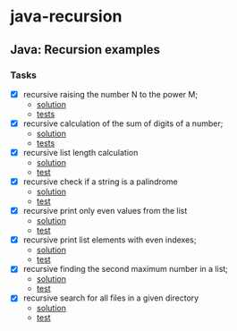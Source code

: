 # java-recursion

## Java: Recursion examples

### Tasks
- [x] recursive raising the number N to the power M;
  - [solution](https://github.com/ducknowledges/java-recursion/blob/ad9feb77b4fa60209974455e0e1f56eb6676232e/src/main/java/com/github/ducknowledges/recursion/Recursion.java#L7-L12)
  - [tests](https://github.com/ducknowledges/java-recursion/blob/ad9feb77b4fa60209974455e0e1f56eb6676232e/src/test/java/com/github/ducknowledges/recursion/RecursionTest.java#L11-L18)
- [x] recursive calculation of the sum of digits of a number;
  - [solution](https://github.com/ducknowledges/java-recursion/blob/de26f4e0868bb351a37ea68fd83b39119173d658/src/main/java/com/github/ducknowledges/recursion/Recursion.java#L14-L19)
  - [tests](https://github.com/ducknowledges/java-recursion/blob/de26f4e0868bb351a37ea68fd83b39119173d658/src/test/java/com/github/ducknowledges/recursion/RecursionTest.java#L20-L27)
- [x] recursive list length calculation
  - [solution](https://github.com/ducknowledges/java-recursion/blob/c59c590851f8498c1b52ad9320aa5d8ed3d0a82d/src/main/java/com/github/ducknowledges/recursion/Recursion.java#L23-L29)
  - [test](https://github.com/ducknowledges/java-recursion/blob/c59c590851f8498c1b52ad9320aa5d8ed3d0a82d/src/test/java/com/github/ducknowledges/recursion/RecursionTest.java#L36-L42)
- [x] recursive check if a string is a palindrome
  - [solution](https://github.com/ducknowledges/java-recursion/blob/c2649e8a4b82ff3af1cabfcc1a20edf49b874bd9/src/main/java/com/github/ducknowledges/recursion/Recursion.java#L31-L45)
  - [test](https://github.com/ducknowledges/java-recursion/blob/c2649e8a4b82ff3af1cabfcc1a20edf49b874bd9/src/test/java/com/github/ducknowledges/recursion/RecursionTest.java#L44-L60)
- [x] recursive print only even values from the list
  - [solution](https://github.com/ducknowledges/java-recursion/blob/ef425d1d27302880cc40b35c534c6341bbc68fac/src/main/java/com/github/ducknowledges/recursion/Recursion.java#L42-L53)
  - [test](https://github.com/ducknowledges/java-recursion/blob/ef425d1d27302880cc40b35c534c6341bbc68fac/src/test/java/com/github/ducknowledges/recursion/RecursionTest.java#L65-L94)
- [x] recursive print list elements with even indexes;
  - [solution](https://github.com/ducknowledges/java-recursion/blob/88c51f1d001ad963979d494d56d88e9bfb93189b/src/main/java/com/github/ducknowledges/recursion/Recursion.java#L55-L63)
  - [test](https://github.com/ducknowledges/java-recursion/blob/88c51f1d001ad963979d494d56d88e9bfb93189b/src/test/java/com/github/ducknowledges/recursion/RecursionTest.java#L96-L121)
- [x] recursive finding the second maximum number in a list;
  - [solution](https://github.com/ducknowledges/java-recursion/blob/0474736f40596c8420f5a5508d3c6de98769592e/src/main/java/com/github/ducknowledges/recursion/Recursion.java#L65-L82)
  - [test](https://github.com/ducknowledges/java-recursion/blob/0474736f40596c8420f5a5508d3c6de98769592e/src/test/java/com/github/ducknowledges/recursion/RecursionTest.java#L123-L130)
- [x] recursive search for all files in a given directory
  - [solution](https://github.com/ducknowledges/java-recursion/blob/0dbaf24c557716c47221bce0812bc06e6f346e5e/src/main/java/com/github/ducknowledges/recursion/Recursion.java#L88-L104)
  - [test](https://github.com/ducknowledges/java-recursion/blob/0dbaf24c557716c47221bce0812bc06e6f346e5e/src/test/java/com/github/ducknowledges/recursion/RecursionTest.java#L136-L176)